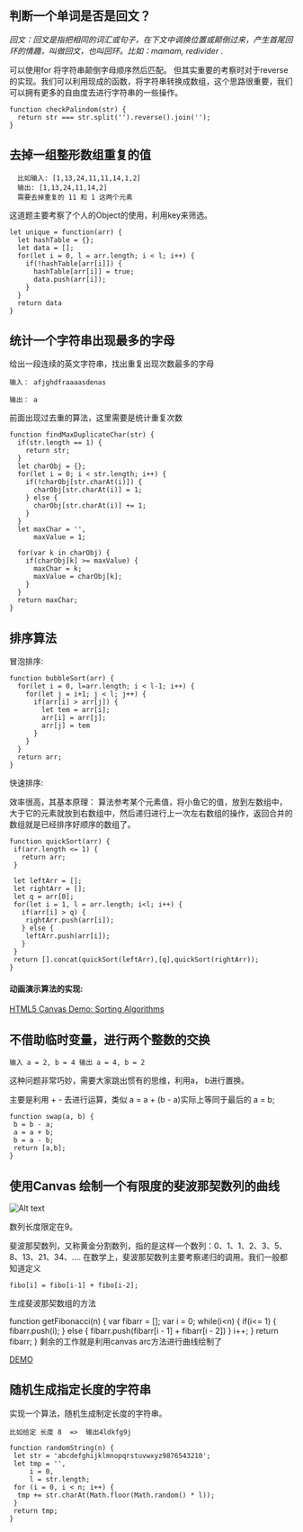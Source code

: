 ## 判断一个单词是否是回文？

  *回文：回文是指把相同的词汇或句子，在下文中调换位置或颠倒过来，产生首尾回环的情趣，叫做回文，也叫回环。比如：mamam, redivider .*
  
  可以使用for 将字符串颠倒字母顺序然后匹配。 但其实重要的考察时对于reverse的实现。我们可以利用现成的函数，将字符串转换成数组，这个思路很重要，我们可以拥有更多的自由度去进行字符串的一些操作。
  ```
  function checkPalindom(str) {
    return str === str.split('').reverse().join('');
  }
  ```
  
## 去掉一组整形数组重复的值

  ```
    比如输入: [1,13,24,11,11,14,1,2]
    输出: [1,13,24,11,14,2]
    需要去掉重复的 11 和 1 这两个元素
  ```
  这道题主要考察了个人的Object的使用，利用key来筛选。
  ```
  let unique = function(arr) {
    let hashTable = {};
    let data = [];
    for(let i = 0, l = arr.length; i < l; i++) {
      if(!hashTable[arr[i]]) {
        hashTable[arr[i]] = true;
        data.push(arr[i]);
      }
    }
    return data
  }
  ```

## 统计一个字符串出现最多的字母
  
  给出一段连续的英文字符串，找出重复出现次数最多的字母
  
  ```
  输入： afjghdfraaaasdenas 
  
  输出： a
  ```
  
  前面出现过去重的算法，这里需要是统计重复次数
  
  ```
  function findMaxDuplicateChar(str) {
    if(str.length == 1) {
      return str;
    }
    let charObj = {};
    for(let i = 0; i < str.length; i++) {
      if(!charObj[str.charAt(i)]) {
        charObj[str.charAt(i)] = 1;
      } else {
        charObj[str.charAt(i)] += 1;
      }
    }
    let maxChar = '',
        maxValue = 1;
    
    for(var k in charObj) {
      if(charObj[k] >= maxValue) {
        maxChar = k;
        maxValue = charObj[k];
      }
    }
    return maxChar;
  }
  ```
  
## 排序算法
  
  冒泡排序:
  ```
  function bubbleSort(arr) {
    for(let i = 0, l=arr.length; i < l-1; i++) {
      for(let j = i+1; j < l; j++) {
        if(arr[i] > arr[j]) {
          let tem = arr[i];
          arr[i] = arr[j];
          arr[j] = tem
        }
      }
    }
    return arr;
  }
  ```
 
  快速排序:
  
  效率很高，其基本原理：
  算法参考某个元素值，将小鱼它的值，放到左数组中，大于它的元素就放到右数组中，然后递归进行上一次左右数组的操作，返回合并的数组就是已经排序好顺序的数组了。
  
  ```
  function quickSort(arr) {
   if(arr.length <= 1) {
     return arr;
   }
   
   let leftArr = [];
   let rightArr = [];
   let q = arr[0];
   for(let i = 1, l = arr.length; i<l; i++) {
     if(arr[i] > q) {
      rightArr.push(arr[i]);
     } else {
      leftArr.push(arr[i]);
     }
   }
   return [].concat(quickSort(leftArr),[q],quickSort(rightArr));
  }
  ```

 #### 动画演示算法的实现:
 
 [HTML5 Canvas Demo: Sorting Algorithms](http://math.hws.edu/eck/jsdemo/sortlab.html)
 
 
 ## 不借助临时变量，进行两个整数的交换
 
 ```
 输入 a = 2, b = 4 输出 a = 4, b = 2
 ```
 
 这种问题非常巧妙，需要大家跳出惯有的思维，利用a， b进行置换。

 主要是利用 + - 去进行运算，类似 a = a + (b - a)实际上等同于最后的 a = b;
 
 ```
 function swap(a, b) {
  b = b - a;
  a = a + b;
  b = a - b;
  return [a,b];
 }
 ```

 ## 使用Canvas 绘制一个有限度的斐波那契数列的曲线

 ![Alt text](http://jbcdn2.b0.upaiyun.com/2016/10/0559fc986ef1c626d1ac649b6543f3e4.png)
 
 数列长度限定在9。
 
 斐波那契数列，又称黄金分割数列，指的是这样一个数列：0、1、1、2、3、5、8、13、21、34、.... 在数学上，斐波那契数列主要考察递归的调用。我们一般都知道定义
 
 ```
 fibo[i] = fibo[i-1] + fibo[i-2];
 ```
 
 生成斐波那契数组的方法
 
 function getFibonacci(n) {
  var fibarr = [];
  var i = 0;
  while(i<n) {
   if(i<= 1) {
    fibarr.push(i);
   } else {
    fibarr.push(fibarr[i - 1] + fibarr[i - 2])
   }
   i++;
  }
  return fibarr;
 }
 剩余的工作就是利用canvas arc方法进行曲线绘制了
 
 [DEMO](http://codepen.io/Jack_Pu/pen/LRaxZB)
 
## 随机生成指定长度的字符串

 实现一个算法，随机生成制定长度的字符串。
 
 ```
 比如给定 长度 8  =>  输出4ldkfg9j
 
 function randomString(n) {
  let str = 'abcdefghijklmnopqrstuvwxyz9876543210';
  let tmp = '',
      i = 0,
      l = str.length;
  for (i = 0, i < n; i++) {
   tmp += str.charAt(Math.floor(Math.random() * l));
  }
  return tmp;
 }
 ```













